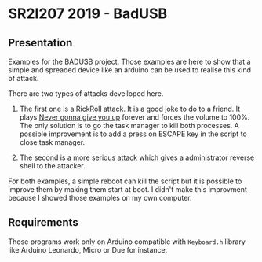 # SR2I207 2019 - BadUSB
## Presentation

Examples for the BADUSB project. Those examples are here to show that a simple and spreaded device like an arduino can be used to realise this kind of attack.

There are two types of attacks develloped here.
1. The first one is a RickRoll attack. It is a good joke to do to a friend. It plays [Never gonna give you up](https://www.youtube.com/watch?v=dQw4w9WgXcQ) forever and forces the volume to 100%. The only solution is to go the task manager to kill both processes. A possible improvement is to add a press on ESCAPE key in the script to close task manager.

2. The second is a more serious attack which gives a administrator reverse shell to the attacker.

For both examples, a simple reboot can kill the script but it is possible to improve them by making them start at boot. I didn't make this improvment because I showed those examples on my own computer.

## Requirements
Those programs work only on Arduino compatible with `Keyboard.h` library like Arduino Leonardo, Micro or Due for instance.
